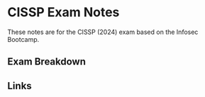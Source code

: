 # CISSP Exam Notes

These notes are for the CISSP (2024) exam based on the Infosec Bootcamp.

## Exam Breakdown


## Links